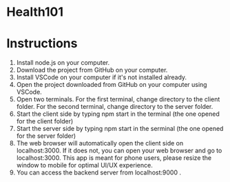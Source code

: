 # Health101


# Instructions

1. Install node.js on your computer.
2. Download the project from GitHub on your computer.
3. Install VSCode on your computer if it's not installed already. 
4. Open the project downloaded from GitHub on your computer using VSCode.
5. Open two terminals. For the first terminal, change directory to the client folder. For the second terminal, change directory to the server folder.
6. Start the client side by typing npm start in the terminal (the one opened for the client folder)
7. Start the server side by typing npm start in the serminal (the one opened for the server folder)
8. The web browser will automatically open the client side on localhost:3000. If it does not, you can open your web browser and go to localhost:3000. This app is meant for phone users, please resize the window to mobile for optimal UI/UX experience.
9. You can access the backend server from localhost:9000 .

